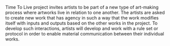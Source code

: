 Time To Live project invites artists to be part of a new type of art-making process where artworks live in relation to one another. The artists are asked to create new work that has agency in such a way that the work modifies itself with inputs and outputs based on the other works in the project. To develop such interactions, artists will develop and work with a rule set or protocol in order to enable material communication between their individual works.
